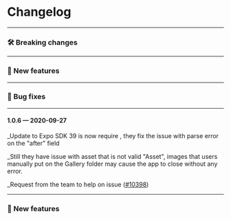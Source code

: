 # Changelog
-----------------------------------------

### 🛠 Breaking changes
-----------------------------------------

### 🎉 New features
-----------------------------------------

### 🐛 Bug fixes
-----------------------------------------

#### 1.0.6 — 2020-09-27
_Update to Expo SDK 39 is now require , they fix the issue with parse error on the "after" field

_Still they have issue with asset that is not valid "Asset",
images that users manually put on the Gallery folder may cause the app to close without any error. 

_Request from the team to help on  issue ([#10398](https://github.com/expo/expo/issues/10398))


-----------------------------------------
### 🎉 New features

